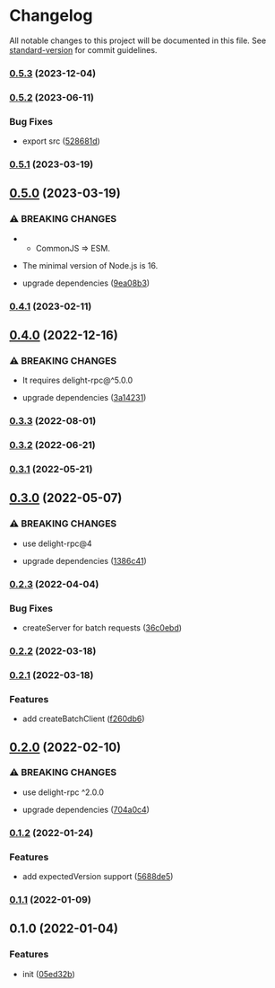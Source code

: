 # Changelog

All notable changes to this project will be documented in this file. See [standard-version](https://github.com/conventional-changelog/standard-version) for commit guidelines.

### [0.5.3](https://github.com/delight-rpc/piscina/compare/v0.5.2...v0.5.3) (2023-12-04)

### [0.5.2](https://github.com/delight-rpc/piscina/compare/v0.5.1...v0.5.2) (2023-06-11)


### Bug Fixes

* export src ([528681d](https://github.com/delight-rpc/piscina/commit/528681d7e74489b03f11f2e6f5f7159ae3cc20c9))

### [0.5.1](https://github.com/delight-rpc/piscina/compare/v0.5.0...v0.5.1) (2023-03-19)

## [0.5.0](https://github.com/delight-rpc/piscina/compare/v0.4.1...v0.5.0) (2023-03-19)


### ⚠ BREAKING CHANGES

* - CommonJS => ESM.
- The minimal version of Node.js is 16.

* upgrade dependencies ([9ea08b3](https://github.com/delight-rpc/piscina/commit/9ea08b3d066ea8e1ba6198614c3acca2da352651))

### [0.4.1](https://github.com/delight-rpc/piscina/compare/v0.4.0...v0.4.1) (2023-02-11)

## [0.4.0](https://github.com/delight-rpc/piscina/compare/v0.3.3...v0.4.0) (2022-12-16)


### ⚠ BREAKING CHANGES

* It requires delight-rpc@^5.0.0

* upgrade dependencies ([3a14231](https://github.com/delight-rpc/piscina/commit/3a142311f8da8bb4cbbbb4a19be8c0788b1e8cb0))

### [0.3.3](https://github.com/delight-rpc/piscina/compare/v0.3.2...v0.3.3) (2022-08-01)

### [0.3.2](https://github.com/delight-rpc/piscina/compare/v0.3.1...v0.3.2) (2022-06-21)

### [0.3.1](https://github.com/delight-rpc/piscina/compare/v0.3.0...v0.3.1) (2022-05-21)

## [0.3.0](https://github.com/delight-rpc/piscina/compare/v0.2.3...v0.3.0) (2022-05-07)


### ⚠ BREAKING CHANGES

* use delight-rpc@4

* upgrade dependencies ([1386c41](https://github.com/delight-rpc/piscina/commit/1386c4130ad12c5f704282f1d2e83b6a3ef183e2))

### [0.2.3](https://github.com/delight-rpc/piscina/compare/v0.2.2...v0.2.3) (2022-04-04)


### Bug Fixes

* createServer for batch requests ([36c0ebd](https://github.com/delight-rpc/piscina/commit/36c0ebd35f8f4c073917195aece238a3738ca8f0))

### [0.2.2](https://github.com/delight-rpc/piscina/compare/v0.2.1...v0.2.2) (2022-03-18)

### [0.2.1](https://github.com/delight-rpc/piscina/compare/v0.2.0...v0.2.1) (2022-03-18)


### Features

* add createBatchClient ([f260db6](https://github.com/delight-rpc/piscina/commit/f260db683678af9dd7c5a17f37db436b04c83934))

## [0.2.0](https://github.com/delight-rpc/piscina/compare/v0.1.2...v0.2.0) (2022-02-10)


### ⚠ BREAKING CHANGES

* use delight-rpc ^2.0.0

* upgrade dependencies ([704a0c4](https://github.com/delight-rpc/piscina/commit/704a0c443d4b4e5ee8d12ec3b8b67bea798f958e))

### [0.1.2](https://github.com/delight-rpc/piscina/compare/v0.1.1...v0.1.2) (2022-01-24)


### Features

* add expectedVersion support ([5688de5](https://github.com/delight-rpc/piscina/commit/5688de5a7aa9e12edb9ed166c52d87ed692a5f5c))

### [0.1.1](https://github.com/delight-rpc/piscina/compare/v0.1.0...v0.1.1) (2022-01-09)

## 0.1.0 (2022-01-04)


### Features

* init ([05ed32b](https://github.com/delight-rpc/piscina/commit/05ed32b15f3008c69a069129468c32d803e5719d))
